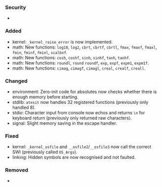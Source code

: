 ### Security
- 

### Added
- kernel: `_kernel_raise_error` is now implemented.
- math: New functions: `log10`, `log2`, `cbrt`, `cbrtf`, `cbrtl`, `fmax`, `fmaxf`, `fmaxl`, `fmin`, `fminf`, `fminl`, `scalbnf`.
- math: New functions: `cosh`, `coshf`, `sinh`, `sinhf`, `tanh`, `tanhf`.
- math: New functions: `roundl`, `round` `roundf`, `exp`, `expf`, `expm1`, `expm1f`.
- math: New functions: `cimag`, `cimagf`, `cimagl`, `creal`, `crealf`, `creall`.

### Changed
- environment: Zero-init code for absolutes now checks whether there is enough memory before starting.
- stdlib: `atexit` now handles 32 registered functions (previously only handled 8).
- stdio: Character input from console now echos and returns `\n` for keyboard return (previously only returned raw characters).
- signal: Slight memory saving in the escape handler.

### Fixed
- kernel: `_kernel_osfile` and `__osfile2`/`__osfile3` now call the correct SWI (previously called `OS_Args`).
- linking: Hidden symbols are now recognised and not faulted.

### Removed
- 

